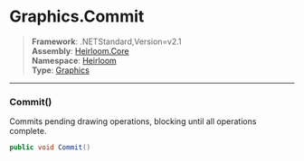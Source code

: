 # Graphics.Commit

> **Framework**: .NETStandard,Version=v2.1  
> **Assembly**: [Heirloom.Core][0]  
> **Namespace**: [Heirloom][0]  
> **Type**: [Graphics][1]

--------------------------------------------------------------------------------

### Commit()

Commits pending drawing operations, blocking until all operations complete.

```cs
public void Commit()
```

[0]: ../Heirloom.Core.md
[1]: Heirloom.Graphics.md

